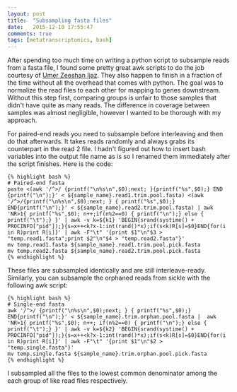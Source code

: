 ```yaml
---
layout: post
title:  "Subsampling fasta files"
date:   2015-12-10 17:55:47
comments: true
tags: [metatranscriptomics, bash]
---
```


After spending too much time on writing a python script to subsample reads from a fasta file, I found some pretty great awk scripts to do the job courtesy of [Umer Zeeshan Ijaz](http://userweb.eng.gla.ac.uk/umer.ijaz/bioinformatics/subsampling_reads.pdf).  They also 
happen to finish in a fraction of the time without all the overhead that comes with python.  The goal was to normalize the read files to each other for mapping to 
genes downstream.  Without this step first, comparing groups is unfair to those samples that didn't have quite as many reads.  The difference in coverage between samples 
was almost negligible, however I wanted to be thorough with my approach.

For paired-end reads you need to subsample before interleaving and then do that afterwards.  It takes reads randomly and always grabs its counterpart in the read 2 file. I 
hadn't figured out how to insert bash variables into the output file name as is so I renamed them immediately after the script finishes.  Here is the code:
	
	{% highlight bash %}
	# Paired-end fasta
	paste <(awk '/^>/ {printf("\n%s\n",$0);next; }{printf("%s",$0);} END {printf("\n");}' < ${sample_name}.read1.trim.pool.fasta) <(awk '/^>/{printf("\n%s\n",$0);next; } { printf("%s",$0);} END{printf("\n");}' < ${sample_name}.read2.trim.pool.fasta) | awk 'NR>1{ printf("%s",$0); n++;if(n%2==0) { printf("\n");} else { printf("\t");} }' | awk -v k=${k1} 'BEGIN{srand(systime() + PROCINFO["pid"]);}{s=x++<k?x-1:int(rand()*x);if(s<k)R[s]=$0}END{for(i in R)print R[i]}' | awk -F"\t" '{print $1"\n"$3 > "temp.read1.fasta";print $2"\n"$4 > "temp.read2.fasta"}'
	mv temp.read1.fasta ${sample_name}.read1.trim.pool.pick.fasta
	mv temp.read2.fasta ${sample_name}.read2.trim.pool.pick.fasta
	{% endhighlight %}
	
These files are subsampled identically and are still interleave-ready.  Similarly, you can subsample the orphaned reads from sickle with the following awk script:

	{% highlight bash %}
	# Single-end fasta
	awk '/^>/ {printf("\n%s\n",$0);next; } { printf("%s",$0);} END{printf("\n");}' < ${sample_name}.trim.orphan.pool.fasta |  awk 'NR>1{ printf("%s",$0); n++; if(n%2==0) { printf("\n");} else { printf("\t");} }' | awk -v k=${k2} 'BEGIN{srand(systime() + PROCINFO["pid"]);}{s=x++<k?x-1:int(rand()*x);if(s<k)R[s]=$0}END{for(i in R)print R[i]}' | awk -F"\t" '{print $1"\n"$2 > "temp.single.fasta"}'
	mv temp.single.fasta ${sample_name}.trim.orphan.pool.pick.fasta
	{% endhighlight %}
	
I subsampled all the files to the lowest common denominator among the each group of like read files respectively.
	
	
	
